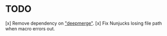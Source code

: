 
# TODO

[x] Remove dependency on ["deepmerge"](https://www.npmjs.com/package/deepmerge).
[x] Fix Nunjucks losing file path when macro errors out.
